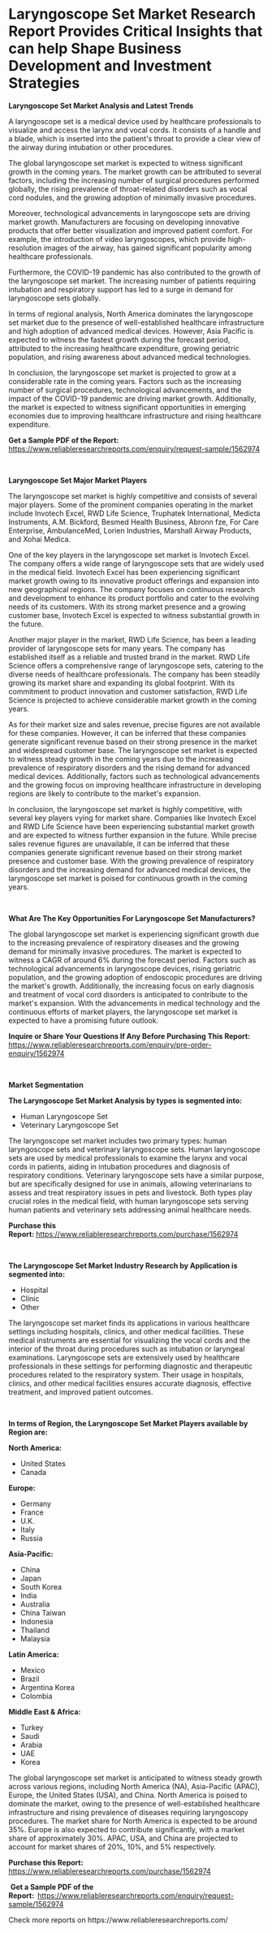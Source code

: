<p><h1>Laryngoscope Set Market Research Report Provides Critical Insights that can help Shape Business Development and Investment Strategies</h1></p><p><strong>Laryngoscope Set Market Analysis and Latest Trends</strong></p>
<p><p>A laryngoscope set is a medical device used by healthcare professionals to visualize and access the larynx and vocal cords. It consists of a handle and a blade, which is inserted into the patient's throat to provide a clear view of the airway during intubation or other procedures.</p><p>The global laryngoscope set market is expected to witness significant growth in the coming years. The market growth can be attributed to several factors, including the increasing number of surgical procedures performed globally, the rising prevalence of throat-related disorders such as vocal cord nodules, and the growing adoption of minimally invasive procedures.</p><p>Moreover, technological advancements in laryngoscope sets are driving market growth. Manufacturers are focusing on developing innovative products that offer better visualization and improved patient comfort. For example, the introduction of video laryngoscopes, which provide high-resolution images of the airway, has gained significant popularity among healthcare professionals.</p><p>Furthermore, the COVID-19 pandemic has also contributed to the growth of the laryngoscope set market. The increasing number of patients requiring intubation and respiratory support has led to a surge in demand for laryngoscope sets globally.</p><p>In terms of regional analysis, North America dominates the laryngoscope set market due to the presence of well-established healthcare infrastructure and high adoption of advanced medical devices. However, Asia Pacific is expected to witness the fastest growth during the forecast period, attributed to the increasing healthcare expenditure, growing geriatric population, and rising awareness about advanced medical technologies.</p><p>In conclusion, the laryngoscope set market is projected to grow at a considerable rate in the coming years. Factors such as the increasing number of surgical procedures, technological advancements, and the impact of the COVID-19 pandemic are driving market growth. Additionally, the market is expected to witness significant opportunities in emerging economies due to improving healthcare infrastructure and rising healthcare expenditure.</p></p>
<p><strong>Get a Sample PDF of the Report:&nbsp;</strong> <a href="https://www.reliableresearchreports.com/enquiry/request-sample/1562974">https://www.reliableresearchreports.com/enquiry/request-sample/1562974</a></p>
<p>&nbsp;</p>
<p><strong>Laryngoscope Set Major Market Players</strong></p>
<p><p>The laryngoscope set market is highly competitive and consists of several major players. Some of the prominent companies operating in the market include Invotech Excel, RWD Life Science, Truphatek International, Medicta Instruments, A.M. Bickford, Besmed Health Business, Abronn fze, For Care Enterprise, AmbulanceMed, Lorien Industries, Marshall Airway Products, and Xohai Medica.</p><p>One of the key players in the laryngoscope set market is Invotech Excel. The company offers a wide range of laryngoscope sets that are widely used in the medical field. Invotech Excel has been experiencing significant market growth owing to its innovative product offerings and expansion into new geographical regions. The company focuses on continuous research and development to enhance its product portfolio and cater to the evolving needs of its customers. With its strong market presence and a growing customer base, Invotech Excel is expected to witness substantial growth in the future.</p><p>Another major player in the market, RWD Life Science, has been a leading provider of laryngoscope sets for many years. The company has established itself as a reliable and trusted brand in the market. RWD Life Science offers a comprehensive range of laryngoscope sets, catering to the diverse needs of healthcare professionals. The company has been steadily growing its market share and expanding its global footprint. With its commitment to product innovation and customer satisfaction, RWD Life Science is projected to achieve considerable market growth in the coming years.</p><p>As for their market size and sales revenue, precise figures are not available for these companies. However, it can be inferred that these companies generate significant revenue based on their strong presence in the market and widespread customer base. The laryngoscope set market is expected to witness steady growth in the coming years due to the increasing prevalence of respiratory disorders and the rising demand for advanced medical devices. Additionally, factors such as technological advancements and the growing focus on improving healthcare infrastructure in developing regions are likely to contribute to the market's expansion.</p><p>In conclusion, the laryngoscope set market is highly competitive, with several key players vying for market share. Companies like Invotech Excel and RWD Life Science have been experiencing substantial market growth and are expected to witness further expansion in the future. While precise sales revenue figures are unavailable, it can be inferred that these companies generate significant revenue based on their strong market presence and customer base. With the growing prevalence of respiratory disorders and the increasing demand for advanced medical devices, the laryngoscope set market is poised for continuous growth in the coming years.</p></p>
<p>&nbsp;</p>
<p><strong>What Are The Key Opportunities For Laryngoscope Set Manufacturers?</strong></p>
<p><p>The global laryngoscope set market is experiencing significant growth due to the increasing prevalence of respiratory diseases and the growing demand for minimally invasive procedures. The market is expected to witness a CAGR of around 6% during the forecast period. Factors such as technological advancements in laryngoscope devices, rising geriatric population, and the growing adoption of endoscopic procedures are driving the market's growth. Additionally, the increasing focus on early diagnosis and treatment of vocal cord disorders is anticipated to contribute to the market's expansion. With the advancements in medical technology and the continuous efforts of market players, the laryngoscope set market is expected to have a promising future outlook.</p></p>
<p><strong>Inquire or Share Your Questions If Any Before Purchasing This Report:</strong> <a href="https://www.reliableresearchreports.com/enquiry/pre-order-enquiry/1562974">https://www.reliableresearchreports.com/enquiry/pre-order-enquiry/1562974</a></p>
<p>&nbsp;</p>
<p><strong>Market Segmentation</strong></p>
<p><strong>The Laryngoscope Set Market Analysis by types is segmented into:</strong></p>
<p><ul><li>Human Laryngoscope Set</li><li>Veterinary Laryngoscope Set</li></ul></p>
<p><p>The laryngoscope set market includes two primary types: human laryngoscope sets and veterinary laryngoscope sets. Human laryngoscope sets are used by medical professionals to examine the larynx and vocal cords in patients, aiding in intubation procedures and diagnosis of respiratory conditions. Veterinary laryngoscope sets have a similar purpose, but are specifically designed for use in animals, allowing veterinarians to assess and treat respiratory issues in pets and livestock. Both types play crucial roles in the medical field, with human laryngoscope sets serving human patients and veterinary sets addressing animal healthcare needs.</p></p>
<p><strong>Purchase this Report:&nbsp;</strong><a href="https://www.reliableresearchreports.com/purchase/1562974">https://www.reliableresearchreports.com/purchase/1562974</a></p>
<p>&nbsp;</p>
<p><strong>The Laryngoscope Set Market Industry Research by Application is segmented into:</strong></p>
<p><ul><li>Hospital</li><li>Clinic</li><li>Other</li></ul></p>
<p><p>The laryngoscope set market finds its applications in various healthcare settings including hospitals, clinics, and other medical facilities. These medical instruments are essential for visualizing the vocal cords and the interior of the throat during procedures such as intubation or laryngeal examinations. Laryngoscope sets are extensively used by healthcare professionals in these settings for performing diagnostic and therapeutic procedures related to the respiratory system. Their usage in hospitals, clinics, and other medical facilities ensures accurate diagnosis, effective treatment, and improved patient outcomes.</p></p>
<p>&nbsp;</p>
<p><strong>In terms of Region, the Laryngoscope Set Market Players available by Region are:</strong></p>
<p>
    <p> <strong> North America: </strong>
        <ul>
            <li>United States</li>
            <li>Canada</li>
        </ul>
        </p> 
    <p> <strong> Europe: </strong>
        <ul>
            <li>Germany</li>
            <li>France</li>
            <li>U.K.</li>
            <li>Italy</li>
            <li>Russia</li>
        </ul>
        </p> 
    <p> <strong> Asia-Pacific: </strong>
        <ul>
            <li>China</li>
            <li>Japan</li>
            <li>South Korea</li>
            <li>India</li>
            <li>Australia</li>
            <li>China Taiwan</li>
            <li>Indonesia</li>
            <li>Thailand</li>
            <li>Malaysia</li>
        </ul>
        </p> 
    <p> <strong> Latin America: </strong>
        <ul>
            <li>Mexico</li>
            <li>Brazil</li>
            <li>Argentina Korea</li>
            <li>Colombia</li>
        </ul>
        </p> 
    <p> <strong> Middle East & Africa: </strong>
        <ul>
            <li>Turkey</li>
            <li>Saudi</li>
            <li>Arabia</li>
            <li>UAE</li>
            <li>Korea</li>
        </ul>
    </p>
    </p>
<p><p>The global laryngoscope set market is anticipated to witness steady growth across various regions, including North America (NA), Asia-Pacific (APAC), Europe, the United States (USA), and China. North America is poised to dominate the market, owing to the presence of well-established healthcare infrastructure and rising prevalence of diseases requiring laryngoscopy procedures. The market share for North America is expected to be around 35%. Europe is also expected to contribute significantly, with a market share of approximately 30%. APAC, USA, and China are projected to account for market shares of 20%, 10%, and 5% respectively.</p></p>
<p><strong>Purchase this Report: </strong><a href="https://www.reliableresearchreports.com/purchase/1562974">https://www.reliableresearchreports.com/purchase/1562974</a></p>
<p>&nbsp;<strong>Get a Sample PDF of the Report:&nbsp;&nbsp;</strong><a href="https://www.reliableresearchreports.com/enquiry/request-sample/1562974">https://www.reliableresearchreports.com/enquiry/request-sample/1562974</a></p>
<p><strong></strong></p>
<p>Check more reports on https://www.reliableresearchreports.com/</p>